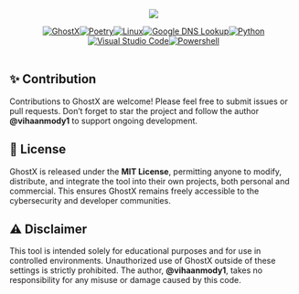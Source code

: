 <!-- logo -->
<p align="center">
  <img src="https://i.ibb.co/TMZXgQGQ/image.png">
</p>

<p align="center">
  <a href="https://github.com/vihaanmody1/GhostX" target="_blank"><img alt="GhostX" src="https://img.shields.io/badge/ghostX-000?style=for-the-badge&logo=github&logoColor=%23F7DF1E"></a><a href="https://python-poetry.org/" target="_blank"><img alt="Poetry" src="https://img.shields.io/badge/Poetry-%233B82F6.svg?style=for-the-badge&logo=poetry&logoColor=0B3D8D"></a><a href="https://python-poetry.org/docs/#system-requirements" target="_blank"><img alt="Linux" src="https://img.shields.io/badge/Linux-000?style=for-the-badge&logo=linux&logoColor=%23F7DF1E"></a><a href="https://dns.google/" target="_blank"><img alt="Google DNS Lookup" src="https://img.shields.io/badge/google-4285F4?style=for-the-badge&logo=google&logoColor=white"></a><a href="https://www.python.org/" target="_blank"><img alt="Python" src="https://img.shields.io/badge/python-000?style=for-the-badge&logo=python&logoColor=ffdd54"></a><a href="https://code.visualstudio.com/" target="_blank"><img alt="Visual Studio Code" src="https://img.shields.io/badge/VSCode-%233B82F6.svg?style=for-the-badge&logo=git&logoColor=white"></a><a href="https://learn.microsoft.com/powershell/" target="_blank"><img alt="Powershell" src="https://img.shields.io/badge/Powershell-000.svg?style=for-the-badge&logo=gnu-bash&logoColor=%23F7DF1E"></a>
</p>

<img src="https://raw.githubusercontent.com/eli64s/readme-ai/eb2a0b4778c633911303f3c00f87874f398b5180/docs/docs/assets/svg/line-gradient.svg" alt="line break" width="100%" height="3px">

## ✨ Contribution
<p>Contributions to GhostX are welcome! Please feel free to submit issues or pull requests. Don’t forget to star the project and follow the author <strong>@vihaanmody1</strong> to support ongoing development.</p>

## 📜 License

<p>GhostX is released under the <strong>MIT License</strong>, permitting anyone to modify, distribute, and integrate the tool into their own projects, both personal and commercial. This ensures GhostX remains freely accessible to the cybersecurity and developer communities.</p>

## ⚠️ Disclaimer

<p>This tool is intended solely for educational purposes and for use in controlled environments. Unauthorized use of GhostX outside of these settings is strictly prohibited. The author, <strong>@vihaanmody1</strong>, takes no responsibility for any misuse or damage caused by this code.</p>

<img src="https://raw.githubusercontent.com/eli64s/readme-ai/eb2a0b4778c633911303f3c00f87874f398b5180/docs/docs/assets/svg/line-gradient.svg" alt="line break" width="100%" height="3px">
